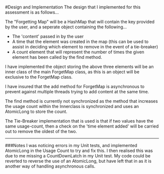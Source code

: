 #Design and Implementation
The design that I implemented for this assessment is as follows...

The "Forgetting Map" will be a HashMap that will contain the key provided by the user, and a seperate object containing the following...

- The 'content' passed in by the user
- A time that the element was created in the map (this can be used to assist in deciding which element to remove in the event of a tie-breaker)
- A count element that will represent the number of times the given element has been called by the find method.

I have implemented the object storing the above three elements will be an inner class of the main ForgetMap class, as this is an object will be exclusive to the ForgetMap class.

I have insured that the add method for ForgetMap is asynchronous to prevent against multiple threads trying to add content at the same time.

The find method is currently not synchronized as the method that increases the usage count within the Innerclass is synchronized and uses an AtomicLong to store the count.

The Tie-Breaker implementation that is used is that if two values have the same usage-count, then a check on the 'time element added' will be carried out to remove the oldest of the two.

---
###Notes
I was noticing errors in my Unit tests, and implemented AtomicLong in the Usage Count to try and fix this. I then realised this was due to me missing a CountDownLatch in my Unit test. My code could be reverted to reverse the use of an AtomicLong, but have left that in as it is another way of handling asynchronous calls.